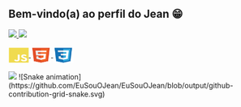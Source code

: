 ## Bem-vindo(a) ao perfil do Jean 😁

 <div>
   <a href="https://github.com/EuSouOJean">
   <img height="180em" src="https://github-readme-stats.vercel.app/api?username=EuSouOJean&show_icons=true&theme=meriko&include_all_commits=true&count_private=true"/>
   <img height="180em" src="https://github-readme-stats.vercel.app/api/top-langs/?username=EuSouOJean&layout=compact&langs_count=6&theme=meriko"/>

</div>
<div style="display: inline_block"><br>
  <img align="center" alt="Js" height="30" width="40" src="https://raw.githubusercontent.com/devicons/devicon/master/icons/javascript/javascript-plain.svg">
  <img align="center" alt="HTML" height="30" width="40" src="https://raw.githubusercontent.com/devicons/devicon/master/icons/html5/html5-original.svg">
  <img align="center" alt="CSS" height="30" width="40" src="https://raw.githubusercontent.com/devicons/devicon/master/icons/css3/css3-original.svg">
</div>
 
 <br>
 
<div>
  <a href = "jeanribeirolg@gmail.com"><img src="https://img.shields.io/badge/-Gmail-%23333?style=for-the-badge&logo=gmail&logoColor=white" target="_blank"></a> 
  ![Snake animation](https://github.com/EuSouOJean/EuSouOJean/blob/output/github-contribution-grid-snake.svg)

</div>
